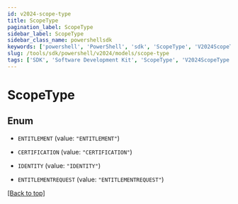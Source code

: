 ```yaml
---
id: v2024-scope-type
title: ScopeType
pagination_label: ScopeType
sidebar_label: ScopeType
sidebar_class_name: powershellsdk
keywords: ['powershell', 'PowerShell', 'sdk', 'ScopeType', 'V2024ScopeType']
slug: /tools/sdk/powershell/v2024/models/scope-type
tags: ['SDK', 'Software Development Kit', 'ScopeType', 'V2024ScopeType']
---
```


# ScopeType

## Enum

- `ENTITLEMENT` (value: `"ENTITLEMENT"`)

- `CERTIFICATION` (value: `"CERTIFICATION"`)

- `IDENTITY` (value: `"IDENTITY"`)

- `ENTITLEMENTREQUEST` (value: `"ENTITLEMENTREQUEST"`)

[[Back to top]](#)
